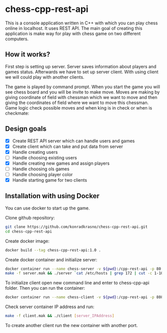 # chess-cpp-rest-api

This is a console application written in C++ with which you can play chess online in localhost. It uses REST API.
The main goal of creating this application is make way for play with chess game on two different computers.

## How it works?

First step is setting up server. Server saves information about players and games status.
Afterwards we have to set up server client. With using client we will could play with another clients.

The game is played by command prompt. When you start the game you will see chess board and you will be invite to make move.
Moves are making by giving coordinate of field with chessman which we want to move and then giving the coordinates of field where we want to move this chessman.
Game logic check possible moves and when king is in check or when is checkmate:

## Design goals

- [x] Create REST API server which can handle users and games
- [x] Create client which can take and put data from server
- [x] Handle creating users
- [ ] Handle choosing existing users
- [x] Handle creating new games and assign players
- [ ] Handle choosing ols games
- [ ] Handle choosing player color
- [x] Handle starting game for two clients

## Installation with using Docker

You can use docker to start up the game.

Clone github repository:
```bash
git clone https://github.com/konradkrasno/chess-cpp-rest-api.git
cd chess-cpp-rest-api
```

Create docker image:
```bash
docker build --tag chess-cpp-rest-api:1.0 .
```

Create docker container and initialize server:
```bash
docker container run --name chess-server -v ${pwd}:/cpp-rest-api -p 80:80 -it chess-cpp-rest-api:1.0 bash 
make -f server.mak && ./server `cat /etc/hosts | grep 172 | cut -c 1-10`
```

To initialize client open new command line and enter to chess-cpp-api folder. Then you can run the container:
```bash
docker container run --name chess-client -v ${pwd}:/cpp-rest-api -p 8080:80 -it chess-cpp-rest-api:1.0 bash
```
Check server container IP address and run:
```bash
make -f client.mak && ./client [server_IPAddress]
```
To create another client run the new container with another port.
